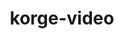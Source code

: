---
layout: module
title: korge-video
link: https://github.com/korlibs/korge-video/tree/main/korge-video
---